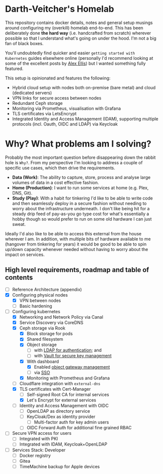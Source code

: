 # Darth-Veitcher's Homelab 
This repository contains docker details, notes and general setup musings around configuring my (overkill) homelab end-to-end. This has been deliberately done **the hard way** (i.e. handcrafted from scratch) wherever possible so that I understand what's going on under the hood. I'm not a big fan of black boxes.

You'll undoubtedly find quicker and easier `getting started with Kubernetes` guides elsewhere online (personally I'd recommend looking at some of the excellent posts by [Alex Ellis](https://blog.alexellis.io/raspberry-pi-homelab-with-k3sup/)) but I wanted something fully featured.

This setup is opinionated and features the following:

* Hybrid cloud setup with nodes both on-premise (bare metal) and cloud (dedicated servers)
* VPN links for secure access between nodes
* Redundant Ceph storage
* Monitoring via Prometheus, visualisation with Grafana
* TLS certificates via LetsEncrypt
* Integrated Identity and Access Management (IDAM), supporting multiple protocols (incl. Oauth, OIDC and LDAP) via Keycloak

# Why? What problems am I solving?
Probably the most important question before disappearing down the rabbit hole is `Why?`. From my perspective I'm looking to address a couple of specific use cases, which then drive the requirements.

* **Data (Work)**: The ability to capture, store, process and analyse large volumes of data in a cost effective fashion.
* **Home (Production)**: I want to run some services at home (e.g. Plex, DNS, Git).
* **Study (Play)**: With a habit for tinkering I'd like to be able to write code and then seamlessly deploy in a secure fashion without needing to worry about the infrastructure underneath. I don't like being hit for a steady drip feed of pay-as-you go type cost for what's essentially a hobby though so would prefer to run on some old hardware I can just sweat.

Ideally I'd also like to be able to access this external from the house wherever I am. In addition, with multiple bits of hardware available to me (hangover from tinkering for years) it would be good to be able to spin up/down capacity whenever needed without having to worry about the impact on services.

## High level requirements, roadmap and table of contents
* [ ] Reference Architecture (appendix)
* [x] Configuring physical nodes
    * [x] VPN between nodes
    * [ ] Basic hardening
* [ ] Configuring kubernetes
    * [x] Networking and Network Policy via Canal
    * [x] Service Discovery via CoreDNS
    * [x] Ceph storage via Rook
        * [x] Block storage for pods
        * [x] Shared filesystem
        * [x] Object storage
            * [ ] with [LDAP for authentication](https://docs.ceph.com/docs/master/radosgw/ldap-auth/); and
            * [ ] with [Vault for secure key management](https://docs.ceph.com/docs/master/radosgw/vault/)
        * [x] With dashboard
            * [x] Enabled [object gateway management](https://docs.ceph.com/docs/master/mgr/dashboard/#enabling-the-object-gateway-management-frontend)
            * [ ] via [SSO](https://docs.ceph.com/docs/master/mgr/dashboard/#enabling-single-sign-on-sso)
        * [x] Monitoring with Prometheus and Grafana
    * [ ] Cloudflare integration with `external-dns`
    * [x] TLS certificates with Cert-Manager
        * [ ] Self-signed Root CA for internal services
        * [x] Let's Encrypt for external services
    * [ ] Identity and Access Management with OIDC
        * [ ] OpenLDAP as directory service
        * [ ] KeyCloak/Dex as identity provider
            * [ ] Multi-factor auth for key admin users
        * [ ] OIDC Forward Auth for additional fine grained RBAC
* [ ] Secure VPN access for users
    * [ ] Integrated with PKI
    * [ ] Integrated with IDAM, Keycloak+OpenLDAP

* [ ] Services Stack: Developer
    * [ ] Docker registry
    * [ ] Gitea
    * [ ] TimeMachine backup for Apple devices